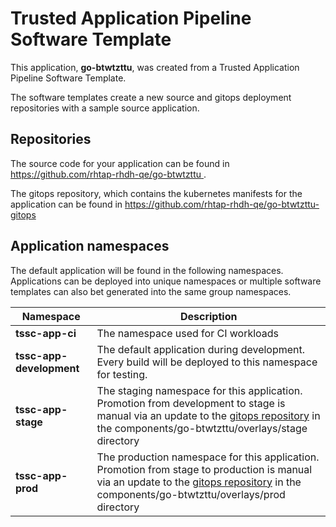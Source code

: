 # Trusted Application Pipeline Software Template

This application, **go-btwtzttu**, was created from a Trusted Application Pipeline Software Template.

The software templates create a new source and gitops deployment repositories with a sample source application. 

## Repositories

The source code for your application can be found in [https://github.com/rhtap-rhdh-qe/go-btwtzttu ](https://github.com/rhtap-rhdh-qe/go-btwtzttu ).
 
The gitops repository, which contains the kubernetes manifests for the application can be found in 
[https://github.com/rhtap-rhdh-qe/go-btwtzttu-gitops ](https://github.com/rhtap-rhdh-qe/go-btwtzttu-gitops ) 

## Application namespaces 

The default application will be found in the following namespaces. Applications can be deployed into unique namespaces or multiple software templates can also bet generated into the same group namespaces.  

|  Namespace   |  Description   |  
| -------- | -------- |
| **tssc-app-ci** | The namespace used for CI workloads |
| **tssc-app-development** | The default application during development. Every build will be deployed to this namespace for testing. |
| **tssc-app-stage** | The staging namespace for this application. Promotion from development to stage is manual via an update to the [gitops repository](https://github.com/rhtap-rhdh-qe/go-btwtzttu-gitops ) in the components/go-btwtzttu/overlays/stage directory |
| **tssc-app-prod** | The production namespace for this application. Promotion from stage to production is manual via an update to the [gitops repository](https://github.com/rhtap-rhdh-qe/go-btwtzttu-gitops ) in the components/go-btwtzttu/overlays/prod directory |
